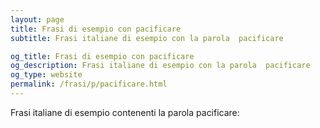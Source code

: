```yaml
---
layout: page
title: Frasi di esempio con pacificare 
subtitle: Frasi italiane di esempio con la parola  pacificare

og_title: Frasi di esempio con pacificare 
og_description: Frasi italiane di esempio con la parola  pacificare
og_type: website
permalink: /frasi/p/pacificare.html
---
```


Frasi italiane di esempio contenenti la parola pacificare:


